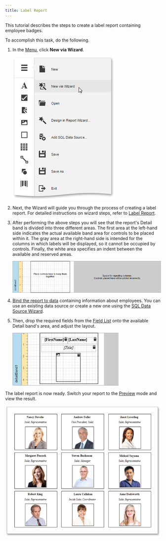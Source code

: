```yaml
---
title: Label Report
---
```

This tutorial describes the steps to create a label report containing employee badges.

To accomplish this task, do the following.
1. In the [Menu](../../../../interface-elements-for-web/articles/report-designer/interface-elements/menu.md), click **New via Wizard**.
	
	![web-report-designer-invoke-wizard](../../../images/Img24939.png)
2. Next, the Wizard will guide you through the process of creating a label report. For detailed instructions on wizard steps, refer to [Label Report](../../../../interface-elements-for-web/articles/report-designer/wizards/report-wizard/label-report.md).
3. After performing the above steps you will see that the report's Detail band is divided into three different areas. The first area at the left-hand side indicates the actual available band area for controls to be placed within it. The gray area at the right-hand side is intended for the columns in which labels will be displayed, so it cannot be occupied by controls. Finally, the white area specifies an indent between the available and reserved areas.
	
	![EUD_WebDesigner_LabelReport1](../../../images/Img123362.png)
4. [Bind the report to data](../../../../interface-elements-for-web/articles/report-designer/creating-reports/providing-data/bind-a-report-to-data.md) containing information about employees. You can use an existing data source or create a new one using the [SQL Data Source Wizard](../../../../interface-elements-for-web/articles/report-designer/wizards/sql-data-source-wizard.md).
5. Then, drop the required fields from the [Field List](../../../../interface-elements-for-web/articles/report-designer/interface-elements/field-list.md) onto the available Detail band's area, and adjust the layout.
	
	![EUD_WebDesigner_LabelReport2](../../../images/Img123363.png)

The label report is now ready. Switch your report to the [Preview](../../../../interface-elements-for-web/articles/report-designer/document-preview.md) mode and view the result.

![EUD_WebDesigner_LabelReport_Result](../../../images/Img123364.png)